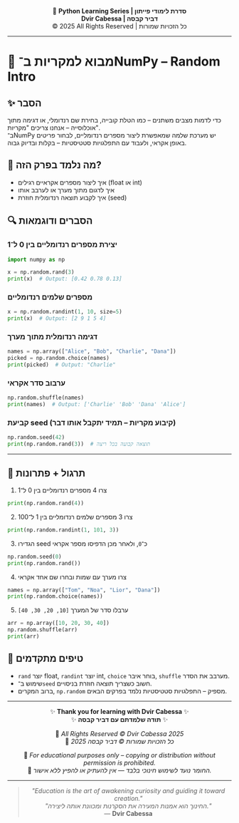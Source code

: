 <!-- DC_HEADER_START -->
<div align="center">

🐍 **Python Learning Series | סדרת לימודי פייתון**  
**Dvir Cabessa | דביר קבסה**  
© 2025 All Rights Reserved | כל הזכויות שמורות

</div>

---
<!-- DC_HEADER_END -->

# 📘 מבוא למקריות ב־NumPy – Random Intro

## ✨ הסבר

כדי לדמות מצבים משתנים – כמו הטלת קובייה, בחירת שם רנדומלי, או דגימה מתוך אוכלוסייה – אנחנו צריכים "מקריות".  
ב־NumPy יש מערכת שלמה שמאפשרת ליצור מספרים רנדומליים, לבחור פריטים באופן אקראי, ולעבוד עם התפלגויות סטטיסטיות – בקלות ובדיוק גבוה.

## 🧠 מה נלמד בפרק הזה?
- איך ליצור מספרים אקראיים רגילים (float או int)
- איך לדגום מתוך מערך או לערבב אותו
- איך לקבוע תוצאה רנדומלית חוזרת (seed)

## 🔍 הסברים ודוגמאות

### יצירת מספרים רנדומליים בין 0 ל־1
```python
import numpy as np

x = np.random.rand(3)
print(x)  # Output: [0.42 0.78 0.13]
```

### מספרים שלמים רנדומליים
```python
x = np.random.randint(1, 10, size=5)
print(x)  # Output: [2 9 1 5 4]
```

### דגימה רנדומלית מתוך מערך
```python
names = np.array(["Alice", "Bob", "Charlie", "Dana"])
picked = np.random.choice(names)
print(picked)  # Output: "Charlie"
```

### ערבוב סדר אקראי
```python
np.random.shuffle(names)
print(names)  # Output: ['Charlie' 'Bob' 'Dana' 'Alice']
```

### קביעת seed (קיבוע מקריות – תמיד יתקבל אותו דבר)
```python
np.random.seed(42)
print(np.random.rand(3))  # תוצאה קבועה בכל ריצה
```

---

## 🧪 תרגול + פתרונות

1. צרו 4 מספרים רנדומליים בין 0 ל־1
```python
print(np.random.rand(4))
```

2. צרו 3 מספרים שלמים רנדומליים בין 1 ל־100
```python
print(np.random.randint(1, 101, 3))
```

3. הגדירו seed כ־`0`, ולאחר מכן הדפיסו מספר אקראי
```python
np.random.seed(0)
print(np.random.rand())
```

4. צרו מערך עם שמות ובחרו שם אחד אקראי
```python
names = np.array(["Tom", "Noa", "Lior", "Dana"])
print(np.random.choice(names))
```

5. ערבלו סדר של המערך `[10, 20, 30, 40]`
```python
arr = np.array([10, 20, 30, 40])
np.random.shuffle(arr)
print(arr)
```

## 💬 טיפים מתקדמים

* `rand` יוצר float, `randint` יוצר int, `choice` בוחר איבר, `shuffle` מערבב את הסדר.
* שימוש ב־`seed` חשוב כשצריך תוצאה חוזרת בניסויים.
* ברוב המקרים, `np.random` מספיק – התפלגויות סטטיסטיות נלמד בפרקים הבאים.

<!-- DC_FOOTER_START -->
---

<div align="center">

✨ **Thank you for learning with Dvir Cabessa** ✨  
✨ **תודה שלמדתם עם דביר קבסה** ✨  

📘 *All Rights Reserved © Dvir Cabessa 2025*  
📘 *כל הזכויות שמורות © דביר קבסה 2025*  

🔗 *For educational purposes only – copying or distribution without permission is prohibited.*  
🔗 *החומר נועד לשימוש חינוכי בלבד — אין להעתיק או להפיץ ללא אישור.*

---

> _"Education is the art of awakening curiosity and guiding it toward creation."_  
> _"החינוך הוא אמנות המעירה את הסקרנות ומכוונת אותה ליצירה."_  
> — **Dvir Cabessa**

</div>
<!-- DC_FOOTER_END -->

